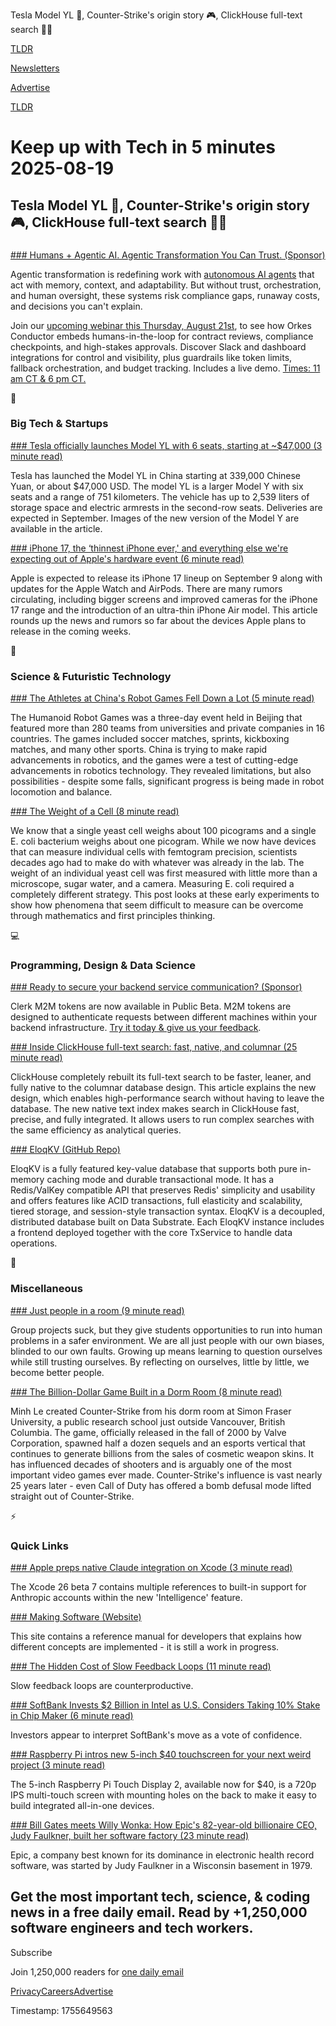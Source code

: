 Tesla Model YL 🚗, Counter-Strike's origin story 🎮, ClickHouse full-text search 👨‍💻

[TLDR](/)

[Newsletters](/newsletters)

[Advertise](https://advertise.tldr.tech/)

[TLDR](/)

# Keep up with Tech in 5 minutes 2025-08-19

## Tesla Model YL 🚗, Counter-Strike's origin story 🎮, ClickHouse full-text search 👨‍💻

### 

[### Humans + Agentic AI. Agentic Transformation You Can Trust. (Sponsor)](https://orkes.io/webinars/humans-agentic-ai-the-future-of-enterprise-automation-is-collaborative?utm_campaign=TLDR-flagship-August&amp;utm_source=Newsletter&amp;utm_medium=referral)

Agentic transformation is redefining work with [autonomous AI agents](https://orkes.io/webinars/humans-agentic-ai-the-future-of-enterprise-automation-is-collaborative?utm_campaign=TLDR-flagship-August&utm_source=Newsletter&utm_medium=referral) that act with memory, context, and adaptability. But without trust, orchestration, and human oversight, these systems risk compliance gaps, runaway costs, and decisions you can't explain.

Join our [upcoming webinar this Thursday, August 21st](https://orkes.io/webinars/humans-agentic-ai-the-future-of-enterprise-automation-is-collaborative?utm_campaign=TLDR-flagship-August&utm_source=Newsletter&utm_medium=referral), to see how Orkes Conductor embeds humans-in-the-loop for contract reviews, compliance checkpoints, and high-stakes approvals. Discover Slack and dashboard integrations for control and visibility, plus guardrails like token limits, fallback orchestration, and budget tracking. Includes a live demo. [Times: 11 am CT & 6 pm CT.](https://orkes.io/webinars/humans-agentic-ai-the-future-of-enterprise-automation-is-collaborative?utm_campaign=TLDR-flagship-August&utm_source=Newsletter&utm_medium=referral)

📱

### Big Tech & Startups

[### Tesla officially launches Model YL with 6 seats, starting at ~$47,000 (3 minute read)](https://electrek.co/2025/08/18/tesla-launches-model-yl-6-seats-starting-47000/?utm_source=tldrnewsletter)

Tesla has launched the Model YL in China starting at 339,000 Chinese Yuan, or about $47,000 USD. The model YL is a larger Model Y with six seats and a range of 751 kilometers. The vehicle has up to 2,539 liters of storage space and electric armrests in the second-row seats. Deliveries are expected in September. Images of the new version of the Model Y are available in the article.

[### iPhone 17, the ‘thinnest iPhone ever,' and everything else we're expecting out of Apple's hardware event (6 minute read)](https://techcrunch.com/2025/08/18/iphone-17-the-thinnest-iphone-ever-and-everything-else-were-expecting-out-of-apples-hardware-event/?utm_source=tldrnewsletter)

Apple is expected to release its iPhone 17 lineup on September 9 along with updates for the Apple Watch and AirPods. There are many rumors circulating, including bigger screens and improved cameras for the iPhone 17 range and the introduction of an ultra-thin iPhone Air model. This article rounds up the news and rumors so far about the devices Apple plans to release in the coming weeks.

🚀

### Science & Futuristic Technology

[### The Athletes at China's Robot Games Fell Down a Lot (5 minute read)](https://www.nytimes.com/2025/08/18/world/asia/china-humanoid-robot-games.html?unlocked_article_code=1.fU8.3Bte.ZBWy-WZ6zTg9&smid=url-share&utm_source=tldrnewsletter)

The Humanoid Robot Games was a three-day event held in Beijing that featured more than 280 teams from universities and private companies in 16 countries. The games included soccer matches, sprints, kickboxing matches, and many other sports. China is trying to make rapid advancements in robotics, and the games were a test of cutting-edge advancements in robotics technology. They revealed limitations, but also possibilities - despite some falls, significant progress is being made in robot locomotion and balance.

[### The Weight of a Cell (8 minute read)](https://www.asimov.press/p/cell-weight?utm_source=tldrnewsletter)

We know that a single yeast cell weighs about 100 picograms and a single E. coli bacterium weighs about one picogram. While we now have devices that can measure individual cells with femtogram precision, scientists decades ago had to make do with whatever was already in the lab. The weight of an individual yeast cell was first measured with little more than a microscope, sugar water, and a camera. Measuring E. coli required a completely different strategy. This post looks at these early experiments to show how phenomena that seem difficult to measure can be overcome through mathematics and first principles thinking.

💻

### Programming, Design & Data Science

[### Ready to secure your backend service communication? (Sponsor)](https://go.clerk.com/Cwgqu2F?utm_source=tldrnewsletter)

Clerk M2M tokens are now available in Public Beta. M2M tokens are designed to authenticate requests between different machines within your backend infrastructure. [Try it today & give us your feedback](https://go.clerk.com/Cwgqu2F).

[### Inside ClickHouse full-text search: fast, native, and columnar (25 minute read)](https://clickhouse.com/blog/clickhouse-full-text-search?utm_source=tldrnewsletter)

ClickHouse completely rebuilt its full-text search to be faster, leaner, and fully native to the columnar database design. This article explains the new design, which enables high-performance search without having to leave the database. The new native text index makes search in ClickHouse fast, precise, and fully integrated. It allows users to run complex searches with the same efficiency as analytical queries.

[### EloqKV (GitHub Repo)](https://github.com/eloqdata/eloqkv?utm_source=tldrnewsletter)

EloqKV is a fully featured key-value database that supports both pure in-memory caching mode and durable transactional mode. It has a Redis/ValKey compatible API that preserves Redis' simplicity and usability and offers features like ACID transactions, full elasticity and scalability, tiered storage, and session-style transaction syntax. EloqKV is a decoupled, distributed database built on Data Substrate. Each EloqKV instance includes a frontend deployed together with the core TxService to handle data operations.

🎁

### Miscellaneous

[### Just people in a room (9 minute read)](https://www.bonnycode.com/posts/just-people-in-a-room/?utm_source=tldrnewsletter)

Group projects suck, but they give students opportunities to run into human problems in a safer environment. We are all just people with our own biases, blinded to our own faults. Growing up means learning to question ourselves while still trusting ourselves. By reflecting on ourselves, little by little, we become better people.

[### The Billion-Dollar Game Built in a Dorm Room (8 minute read)](https://www.nytimes.com/2025/08/18/arts/counter-strike-half-life-minh-le.html?unlocked_article_code=1.fU8.jq3I._i0OxKn51nOV&smid=url-share&utm_source=tldrnewsletter)

Minh Le created Counter-Strike from his dorm room at Simon Fraser University, a public research school just outside Vancouver, British Columbia. The game, officially released in the fall of 2000 by Valve Corporation, spawned half a dozen sequels and an esports vertical that continues to generate billions from the sales of cosmetic weapon skins. It has influenced decades of shooters and is arguably one of the most important video games ever made. Counter-Strike's influence is vast nearly 25 years later - even Call of Duty has offered a bomb defusal mode lifted straight out of Counter-Strike.

⚡

### Quick Links

[### Apple preps native Claude integration on Xcode (3 minute read)](https://9to5mac.com/2025/08/18/apple-preps-native-claude-integration-on-xcode/?utm_source=tldrnewsletter)

The Xcode 26 beta 7 contains multiple references to built-in support for Anthropic accounts within the new 'Intelligence' feature.

[### Making Software (Website)](https://www.makingsoftware.com/?utm_source=tldrnewsletter)

This site contains a reference manual for developers that explains how different concepts are implemented - it is still a work in progress.

[### The Hidden Cost of Slow Feedback Loops (11 minute read)](https://revontulet.dev/p/2025-hidden-cost-slow-feedback-loops/?utm_source=tldrnewsletter)

Slow feedback loops are counterproductive.

[### SoftBank Invests $2 Billion in Intel as U.S. Considers Taking 10% Stake in Chip Maker (6 minute read)](https://www.wsj.com/tech/intel-us-government-stake-22a7f987?st=DX39U3&reflink=desktopwebshare_permalink&utm_source=tldrnewsletter)

Investors appear to interpret SoftBank's move as a vote of confidence.

[### Raspberry Pi intros new 5-inch $40 touchscreen for your next weird project (3 minute read)](https://arstechnica.com/gadgets/2025/08/raspberry-pi-intros-new-5-inch-40-touchscreen-for-your-next-weird-project/?utm_source=tldrnewsletter)

The 5-inch Raspberry Pi Touch Display 2, available now for $40, is a 720p IPS multi-touch screen with mounting holes on the back to make it easy to build integrated all-in-one devices.

[### Bill Gates meets Willy Wonka: How Epic's 82-year-old billionaire CEO, Judy Faulkner, built her software factory (23 minute read)](https://www.cnbc.com/2025/08/16/how-epics-82-year-old-ceo-judy-faulkner-built-her-software-factory.html?utm_source=tldrnewsletter)

Epic, a company best known for its dominance in electronic health record software, was started by Judy Faulkner in a Wisconsin basement in 1979.

## Get the most important tech, science, & coding news in a free daily email. Read by +1,250,000 software engineers and tech workers.

Subscribe

Join 1,250,000 readers for [one daily email](/api/latest/tech)

[Privacy](/privacy)[Careers](https://jobs.ashbyhq.com/tldr.tech)[Advertise](/tech/advertise)

Timestamp: 1755649563